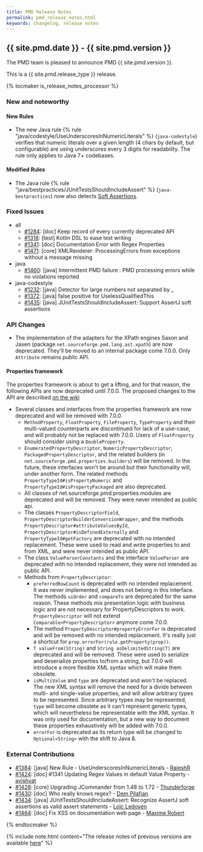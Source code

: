 ```yaml
---
title: PMD Release Notes
permalink: pmd_release_notes.html
keywords: changelog, release notes
---
```


## {{ site.pmd.date }} - {{ site.pmd.version }}

The PMD team is pleased to announce PMD {{ site.pmd.version }}.

This is a {{ site.pmd.release_type }} release.

{% tocmaker is_release_notes_processor %}

### New and noteworthy

#### New Rules

*   The new Java rule {% rule "java/codestyle/UseUnderscoresInNumericLiterals" %} (`java-codestyle`)
    verifies that numeric literals over a given length (4 chars by default, but configurable) are using
    underscores every 3 digits for readability. The rule only applies to Java 7+ codebases.

#### Modified Rules

*   The Java rule {% rule "java/bestpractices/JUnitTestsShouldIncludeAssert" %} (`java-bestpractices`)
    now also detects [Soft Assertions](https://github.com/joel-costigliola/assertj-core).

### Fixed Issues
*   all
    *   [#1284](https://github.com/pmd/pmd/issues/1284): \[doc] Keep record of every currently deprecated API
    *   [#1318](https://github.com/pmd/pmd/issues/1318): \[test] Kotlin DSL to ease test writing
    *   [#1341](https://github.com/pmd/pmd/issues/1341): \[doc] Documentation Error with Regex Properties
    *   [#1471](https://github.com/pmd/pmd/issues/1471): \[core] XMLRenderer: ProcessingErrors from exceptions without a message missing
*   java
    *   [#1460](https://github.com/pmd/pmd/issues/1460): \[java] Intermittent PMD failure : PMD processing errors while no violations reported
*   java-codestyle
    *   [#1232](https://github.com/pmd/pmd/issues/1232): \[java] Detector for large numbers not separated by _
    *   [#1372](https://github.com/pmd/pmd/issues/1372): \[java] false positive for UselessQualifiedThis
    *   [#1435](https://github.com/pmd/pmd/issues/1435): \[java] JUnitTestsShouldIncludeAssert: Support AssertJ soft assertions

### API Changes

* The implementation of the adapters for the XPath engines Saxon and Jaxen (package `net.sourceforge.pmd.lang.ast.xpath`)
  are now deprecated. They'll be moved to an internal package come 7.0.0. Only `Attribute` remains public API.
  
#### Properties framework

The properties framework is about to get a lifting, and for that reason, the following APIs are
now deprecated until 7.0.0. The proposed changes to the API are described [on the wiki](https://github.com/pmd/pmd/wiki/Property-framework-7-0-0)

* Several classes and interfaces from the properties framework are now deprecated and will be removed with 7.0.0.
  * `MethodProperty`, `FloatProperty`, `FileProperty`, `TypeProperty` and their multi-valued counterparts
    are discontinued for lack of a use-case, and will probably not be replaced with 7.0.0.
    Users of `FloatProperty` should consider using a `DoubleProperty`.
  * `EnumeratedPropertyDescriptor`, `NumericPropertyDescriptor`, `PackagedPropertyDescriptor`, and the related builders
    (in `net.sourceforge.pmd.properties.builders`) will be removed. In the future, these interfaces won't be around
    but their functionality will, under another form. The related methods `PropertyTypeId#isPropertyNumeric` and
    `PropertyTypeId#isPropertyPackaged` are also deprecated.
  * All classes of net.sourceforge.pmd.properties.modules are deprecated and will be removed. They were
    never intended as public api.
  * The classes `PropertyDescriptorField`, `PropertyDescriptorBuilderConversionWrapper`, and the methods
    `PropertyDescriptor#attributeValuesById`, `PropertyDescriptor#isDefinedExternally` and `PropertyTypeId#getFactory` are deprecated with no
    intended replacement. These were used to read and write properties to and from XML, and were never
    intended as public API.
  * The class `ValueParserConstants` and the interface `ValueParser` are deprecated with no intended replacement,
    they were not intended as public API.
  * Methods from `PropertyDescriptor`:
    * `preferredRowCount` is deprecated with no intended replacement. It was never implemented, and does not belong
      in this interface. The methods `uiOrder` and `compareTo` are deprecated for the same reason. These methods mix presentation logic
      with business logic and are not necessary for PropertyDescriptors to work. `PropertyDescriptor` will not
      extend `Comparable<PropertyDescriptor>` anymore come 7.0.0.
    * The method `PropertyDescriptor#propertyErrorFor` is deprecated and will be removed with no intended
      replacement. It's really just a shortcut for `prop.errorFor(rule.getProperty(prop))`.
    * `T valueFrom(String)` and `String asDelimitedString(T)` are deprecated and will be removed. These were
      used to serialize and deserialize properties to/from a string, but 7.0.0 will introduce a more flexible
      XML syntax which will make them obsolete.
    * `isMultiValue` and `type` are deprecated and won't be replaced. The new XML syntax will remove the need
      for a divide between multi- and single-value properties, and will allow arbitrary types to be represented.
      Since arbitrary types may be represented, `type` will become obsolete as it can't represent generic types,
      which will nevertheless be representable with the XML syntax. It was only used for documentation, but a
      new way to document these properties exhaustively will be added with 7.0.0.
    * `errorFor` is deprecated as its return type will be changed to `Optional<String>` with the shift to Java 8.

### External Contributions

*   [#1384](https://github.com/pmd/pmd/pull/1384): \[java] New Rule - UseUnderscoresInNumericLiterals - [RajeshR](https://github.com/rajeshggwp)
*   [#1424](https://github.com/pmd/pmd/pull/1424): \[doc] #1341 Updating Regex Values in default Value Property - [avishvat](https://github.com/vishva007)
*   [#1428](https://github.com/pmd/pmd/pull/1428): \[core] Upgrading JCommander from 1.48 to 1.72 - [Thunderforge](https://github.com/Thunderforge)
*   [#1430](https://github.com/pmd/pmd/pull/1430): \[doc] Who really knows regex? - [Dem Pilafian](https://github.com/dpilafian)
*   [#1434](https://github.com/pmd/pmd/pull/1434): \[java] JUnitTestsShouldIncludeAssert: Recognize AssertJ soft assertions as valid assert statements - [Loïc Ledoyen](https://github.com/ledoyen)
*   [#1464](https://github.com/pmd/pmd/pull/1464): \[doc] Fix XSS on documentation web page - [Maxime Robert](https://github.com/marob)

{% endtocmaker %}

{% include note.html content="The release notes of previous versions are available [here](pmd_release_notes_old.html)" %}

